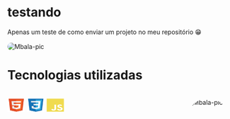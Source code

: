 # testando
Apenas um teste de como enviar um projeto no meu repositório 😁️

<img align="center" alt="Mbala-pic" style="border-radius:50px;" src="https://github.com/MauricioMbala02/verifica-Email/blob/main/Captura%20de%20ecr%C3%A3%20de%202023-02-07%2009-58-23.png">

# Tecnologias utilizadas

<div style="display: inline_block"><br>
  <img align="center" alt="Mbala-HTML" height="30" width="40" src="https://raw.githubusercontent.com/devicons/devicon/master/icons/html5/html5-original.svg">
  <img align="center" alt="Mbala-CSS" height="30" width="40" src="https://raw.githubusercontent.com/devicons/devicon/master/icons/css3/css3-original.svg">
  <img align="center" alt="Mbala-Js" height="30" width="40" src="https://raw.githubusercontent.com/devicons/devicon/master/icons/javascript/javascript-plain.svg">
   <img align="right" alt="Mbala-pic" height="100" width="100" style="border-radius:50px;" src="https://github.com/MauricioMbala02/verifica-Email/blob/main/sucesso.gif">
</div>
